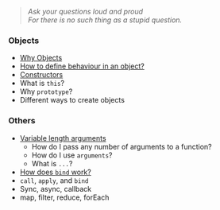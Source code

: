 > _Ask your questions loud and proud<br/>For there is no such thing as a stupid question._

### Objects

* [Why Objects](why_objects)
* [How to define behaviour in an object?](behaviour_in_an_object)
* [Constructors](constructors)
* What is `this`?
* Why `prototype`?
* Different ways to create objects

### Others

* [Variable length arguments](varargs)
  * How do I pass any number of arguments to a function?
  * How do I use `arguments`?
  * What is `...`?
* [How does `bind` work?](how_does_bind_work)
* `call`, `apply`, and `bind`
* Sync, async, callback
* map, filter, reduce, forEach
